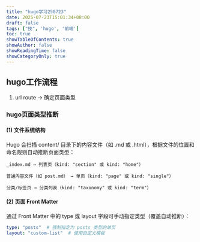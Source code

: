 ```yaml
---
title: "hugo学习250723"
date: 2025-07-23T15:01:34+08:00
draft: false
tags: ["技", 'hugo', '前端']
toc: true
showTableOfContents: true
showAuthor: false
showReadingTime: false
showCategoryOnly: true
---
```


## hugo工作流程
1. url route -> 确定页面类型
### hugo页面类型推断
#### (1) 文件系统结构
Hugo 会扫描 content/ 目录下的内容文件（如 .md 或 .html），根据文件的位置和命名规则自动推断页面类型：
```
_index.md → 列表页（kind: "section" 或 kind: "home"）

普通内容文件（如 post.md） → 单页（kind: "page" 或 kind: "single"）

分类/标签页 → 分类列表（kind: "taxonomy" 或 kind: "term"）
```
#### (2) 页面 Front Matter
通过 Front Matter 中的 type 或 layout 字段可手动指定类型（覆盖自动推断）：

```yaml
type: "posts"  # 强制指定为 posts 类型的单页
layout: "custom-list"  # 使用自定义模板
```